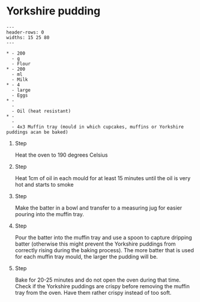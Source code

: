 # Yorkshire pudding

```{list-table}
---
header-rows: 0
widths: 15 25 80
---

* - 200
  - g
  - Flour
* - 200
  - ml
  - Milk
* - 4
  - large
  - Eggs
* - 
  - 
  - Oil (heat resistant)
* - 
  - 
  - 4x3 Muffin tray (mould in which cupcakes, muffins or Yorkshire puddings acan be baked)
```

1. Step

    Heat the oven to 190 degrees Celsius

1. Step

    Heat 1cm of oil in each mould for at least 15 minutes until the oil is very hot and starts to smoke

1. Step

    Make the batter in a bowl and transfer to a measuring jug for easier pouring into the muffin tray.

1. Step

    Pour the batter into the muffin tray and use a spoon to capture dripping batter (otherwise this might prevent the Yorkshire
    puddings from correctly rising during the baking process). The more batter that is used for each muffin tray mould, the larger
    the pudding will be.

1. Step

    Bake for 20-25 minutes and do not open the oven during that time. Check if the Yorkshire puddings are crispy before removing the
    muffin tray from the oven. Have them rather crispy instead of too soft.
